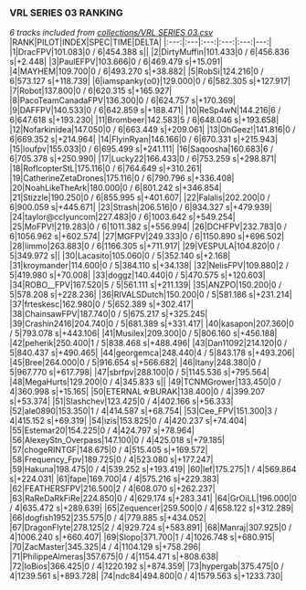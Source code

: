 ### VRL SERIES 03 RANKING
*6 tracks included from [collections/VRL SERIES 03.csv](/collections/VRL%20SERIES%2003.csv)*
|RANK|PILOT|INDEX|SPEC|TIME|DELTA|
|:---:|:---|:---:|:---:|:---:|---:|
|1|DracFPV|101.083|0 / 6|454.388 s||
|2|DirtyMuffin|101.433|0 / 6|456.836 s|+2.448|
|3|PaulEFPV|103.666|0 / 6|469.479 s|+15.091|
|4|MAYHEM|109.700|0 / 6|493.270 s|+38.882|
|5|RobSi|124.216|0 / 6|573.127 s|+118.739|
|6|iamspanky{o0}|129.000|0 / 6|582.305 s|+127.917|
|7|Robot|137.800|0 / 6|620.315 s|+165.927|
|8|PacoTeamCanadaFPV|136.300|0 / 6|624.757 s|+170.369|
|9|DAFFPV|140.533|0 / 6|642.859 s|+188.471|
|10|ReSp4wN|144.216|6 / 6|647.618 s|+193.230|
|11|Brombeer|142.583|5 / 6|648.046 s|+193.658|
|12|Nofarkinidea|147.050|0 / 6|663.449 s|+209.061|
|13|OhGeez!|141.816|0 / 6|669.352 s|+214.964|
|14|FlyinRyan|146.166|0 / 6|670.331 s|+215.943|
|15|loufpv|155.033|0 / 6|695.499 s|+241.111|
|16|Saqoosha|160.683|6 / 6|705.378 s|+250.990|
|17|Lucky22|166.433|0 / 6|753.259 s|+298.871|
|18|RoflcopterStL|175.116|0 / 6|764.649 s|+310.261|
|19|CatherineZetaDrones|175.116|0 / 6|790.796 s|+336.408|
|20|NoahLikeTheArk|180.000|0 / 6|801.242 s|+346.854|
|21|Stizzle|190.250|0 / 6|855.995 s|+401.607|
|22|Falalis|202.200|0 / 6|900.059 s|+445.671|
|23|Strash|206.516|0 / 6|934.327 s|+479.939|
|24|taylor@cclyuncom|227.483|0 / 6|1003.642 s|+549.254|
|25|MoFPV!|219.283|0 / 6|1011.382 s|+556.994|
|26|DCHFPV|232.783|0 / 6|1056.962 s|+602.574|
|27|MGFPV|249.333|0 / 6|1150.890 s|+696.502|
|28|limmo|263.883|0 / 6|1166.305 s|+711.917|
|29|VESPULA|104.820|0 / 5|349.972 s||
|30|Lacasito|105.060|0 / 5|352.140 s|+2.168|
|31|kroymander|114.600|0 / 5|384.110 s|+34.138|
|32|NelisFPV|109.880|2 / 5|419.980 s|+70.008|
|33|doggz|140.440|0 / 5|470.575 s|+120.603|
|34|ROBO__FPV|167.520|5 / 5|561.111 s|+211.139|
|35|ANZPO|150.200|0 / 5|578.208 s|+228.236|
|36|RIVALSDutch|150.200|0 / 5|581.186 s|+231.214|
|37|frteskesc|162.980|0 / 5|652.389 s|+302.417|
|38|ChainsawFPV|187.740|0 / 5|675.217 s|+325.245|
|39|Crashin2416|204.740|0 / 5|681.389 s|+331.417|
|40|kasapon|207.360|0 / 5|793.078 s|+443.106|
|41|Musilex|209.300|0 / 5|806.160 s|+456.188|
|42|peherik|250.400|1 / 5|838.468 s|+488.496|
|43|Dan11092|214.120|0 / 5|840.437 s|+490.465|
|44|georgemca|248.440|4 / 5|843.178 s|+493.206|
|45|Bree|264.000|0 / 5|916.654 s|+566.682|
|46|Itany|248.380|0 / 5|967.770 s|+617.798|
|47|sbrfpv|288.100|0 / 5|1145.536 s|+795.564|
|48|MegaHurts|129.200|0 / 4|345.833 s||
|49|TCNMGrower|133.450|0 / 4|360.998 s|+15.165|
|50|ETERNAL☆BURAK|138.400|0 / 4|399.207 s|+53.374|
|51|Slashchev|123.425|0 / 4|402.166 s|+56.333|
|52|ale0890|153.350|1 / 4|414.587 s|+68.754|
|53|Cee_FPV|151.300|3 / 4|415.152 s|+69.319|
|54|izis|153.825|0 / 4|420.237 s|+74.404|
|55|Estemar20|154.225|0 / 4|424.797 s|+78.964|
|56|AlexeyStn_Overpass|147.100|0 / 4|425.018 s|+79.185|
|57|chogeRINTGF|148.675|0 / 4|515.405 s|+169.572|
|58|Frequency_Fpv|189.725|0 / 4|523.080 s|+177.247|
|59|Hakuna|198.475|0 / 4|539.252 s|+193.419|
|60|lef|175.275|1 / 4|569.864 s|+224.031|
|61|fape|169.700|4 / 4|575.216 s|+229.383|
|62|FEATHERSFPV|216.500|2 / 4|608.070 s|+262.237|
|63|RaReDaRkFiRe|224.850|0 / 4|629.174 s|+283.341|
|64|GrOiLL|196.000|0 / 4|635.472 s|+289.639|
|65|Zequencer|259.500|0 / 4|658.122 s|+312.289|
|66|dogfish1952|235.575|0 / 4|779.885 s|+434.052|
|67|DragonFlyte|278.125|2 / 4|929.724 s|+583.891|
|68|Manraj|307.925|0 / 4|1006.240 s|+660.407|
|69|Slopo|371.700|1 / 4|1026.748 s|+680.915|
|70|ZacMaster|345.325|4 / 4|1104.129 s|+758.296|
|71|PhilippeAlmeras|357.675|0 / 4|1154.471 s|+808.638|
|72|IoBios|366.425|0 / 4|1220.192 s|+874.359|
|73|hypergab|375.475|0 / 4|1239.561 s|+893.728|
|74|ndc84|494.800|0 / 4|1579.563 s|+1233.730|
